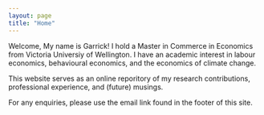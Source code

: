 ```yaml
---
layout: page
title: "Home"
---
```


Welcome, My name is Garrick! I hold a Master in Commerce in Economics from Victoria Universiy of Wellington. I have an academic interest in labour economics, behavioural economics, and the economics of climate change.

This website serves as an online reporitory of my research contributions, professional experience, and (future) musings.

For any enquiries, please use the email link found in the footer of this site.
